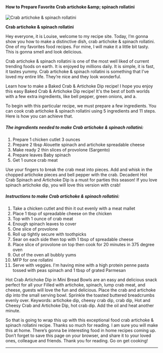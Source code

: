             

#### How to Prepare Favorite Crab artichoke &amp;amp; spinach rollatini

![Crab artichoke &amp; spinach rollatini](https://img-global.cpcdn.com/recipes/e9f6e52050dfae65/751x532cq70/crab-artichoke-spinach-rollatini-recipe-main-photo.jpg)

**Crab artichoke &amp; spinach rollatini**

Hey everyone, it is Louise, welcome to my recipe site. Today, I’m gonna show you how to make a distinctive dish, crab artichoke & spinach rollatini. One of my favorites food recipes. For mine, I will make it a little bit tasty. This is gonna smell and look delicious.

Crab artichoke & spinach rollatini is one of the most well liked of current trending foods on earth. It is enjoyed by millions daily. It is simple, it is fast, it tastes yummy. Crab artichoke & spinach rollatini is something that I’ve loved my entire life. They’re nice and they look wonderful.

Learn how to make a Baked Crab & Artichoke Dip recipe! I hope you enjoy this easy Baked Crab & Artichoke Dip recipe! It's the best of both worlds with a few extra ingredients, like bell pepper, green onions, and a.

To begin with this particular recipe, we must prepare a few ingredients. You can cook crab artichoke & spinach rollatini using 5 ingredients and 11 steps. Here is how you can achieve that.

##### The ingredients needed to make Crab artichoke & spinach rollatini:

1.  Prepare 1 chicken cutlet 3 ounces
2.  Prepare 2 tbsp Alouette spinach and artichoke spreadable cheese
3.  Make ready 2 thin slices of provolone (Sargento)
4.  Prepare leaves Baby spinach
5.  Get 1 ounce crab meat

Use your fingers to break the crab meat into pieces. Add and whisk in the chopped artichoke pieces and bell pepper with the crab. Decadent Hot Crab Spinach and Artichoke Dip is a must for parties this season! If you love spinach artichoke dip, you will love this version with crab!

##### Instructions to make Crab artichoke & spinach rollatini:

1.  Take a chicken cutlet and thin it out evenly with a meat mallet
2.  Place 1 tbsp of spreadable cheese on the chicken
3.  Top with 1 ounce of crab meat
4.  Enough spinach leaves to cover
5.  One slice of provolone
6.  Roll up tightly secure with toothpicks
7.  Sear on each side then top with 1 tbsp of spreadable cheese
8.  Place slice of provolone on top then cook for 20 minutes in 375 degree oven
9.  Out of the oven all bubbly yums
10.  MFP for one rollatini
11.  Serve with veggies. I'm having mine with a high protein penne pasta tossed with peas spinach and 1 tbsp of grated Parmesan

Hot Crab Artichoke Dip in Mini Bread Bowls are an easy and delicious snack perfect for all your Filled with artichoke, spinach, lump crab meat, and cheese, guests will love the fun and delicious. Place the crab and artichoke dip into the small serving bowl. Sprinkle the toasted buttered breadcrumbs evenly over. Keywords: artichoke dip, cheesy crab dip, crab dip, Hot and Cheesy Crab and Artichoke Dip, hot crab dip. Add the oil and heat another minute.

So that is going to wrap this up with this exceptional food crab artichoke & spinach rollatini recipe. Thanks so much for reading. I am sure you will make this at home. There’s gonna be interesting food in home recipes coming up. Don’t forget to save this page on your browser, and share it to your loved ones, colleague and friends. Thank you for reading. Go on get cooking!

* * *